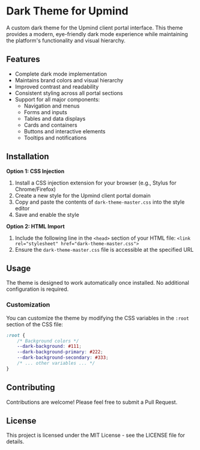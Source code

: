 # Dark Theme for Upmind

A custom dark theme for the Upmind client portal interface. This theme provides a modern, eye-friendly dark mode experience while maintaining the platform's functionality and visual hierarchy.

## Features

- Complete dark mode implementation
- Maintains brand colors and visual hierarchy
- Improved contrast and readability
- Consistent styling across all portal sections
- Support for all major components:
  - Navigation and menus
  - Forms and inputs
  - Tables and data displays
  - Cards and containers
  - Buttons and interactive elements
  - Tooltips and notifications

## Installation

**Option 1: CSS Injection**

1. Install a CSS injection extension for your browser (e.g., Stylus for Chrome/Firefox)
2. Create a new style for the Upmind client portal domain
3. Copy and paste the contents of `dark-theme-master.css` into the style editor
4. Save and enable the style

**Option 2: HTML Import**

1. Include the following line in the `<head>` section of your HTML file: `<link rel="stylesheet" href="dark-theme-master.css">`
2. Ensure the `dark-theme-master.css` file is accessible at the specified URL

## Usage

The theme is designed to work automatically once installed. No additional configuration is required.

### Customization

You can customize the theme by modifying the CSS variables in the `:root` section of the CSS file:

```css
:root {
    /* Background colors */
    --dark-background: #111;
    --dark-background-primary: #222;
    --dark-background-secondary: #333;
    /* ... other variables ... */
}
```

## Contributing

Contributions are welcome! Please feel free to submit a Pull Request.

## License

This project is licensed under the MIT License - see the LICENSE file for details. 